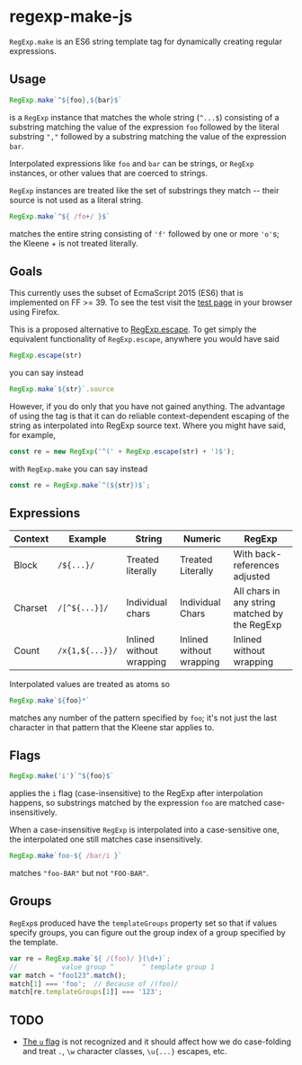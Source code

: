 # regexp-make-js
`RegExp.make` is an ES6 string template tag for dynamically creating regular expressions.

## Usage

```javascript
RegExp.make`^${foo},${bar}$`
```

is a `RegExp` instance that matches the whole string (`^...$`)
consisting of a substring matching the value of the expression `foo`
followed by the literal substring `","` followed by a substring
matching the value of the expression `bar`.

Interpolated expressions like `foo` and `bar` can be strings, or `RegExp`
instances, or other values that are coerced to strings.

`RegExp` instances are treated like the set of substrings they match
-- their source is not used as a literal string.

```javascript
RegExp.make`^${ /fo+/ }$`
```

matches the entire string consisting of `'f'` followed by one or more
`'o'`s; the Kleene + is not treated literally.


## Goals

This currently uses the subset of EcmaScript 2015 (ES6) that is
implemented on FF >= 39. To see the test visit the
[test page](https://rawgit.com/mikesamuel/regexp-make-js/master/test.html)
in your browser using Firefox.

This is a proposed alternative to
[RegExp.escape](https://github.com/benjamingr/RegExp.escape).
To get simply the equivalent functionality of `RegExp.escape`,
anywhere you would have said

```javascript
RegExp.escape(str)
```

you can say instead

```javascript
RegExp.make`${str}`.source
```

However, if you do only that you have not gained anything. The
advantage of using the tag is that it can do reliable
context-dependent escaping of the string as interpolated into RegExp
source text. Where you might have said, for example,

```javascript
const re = new RegExp('^(' + RegExp.escape(str) + ')$');
```

with `RegExp.make` you can say instead

```javascript
const re = RegExp.make`^(${str})$`;
```

## Expressions

| Context | Example | String | Numeric | RegExp |
| ------- | ------- | ------ | ------- | ------ |
| Block   | `/${...}/` | Treated literally | Treated Literally | With back-references adjusted |
| Charset | `/[^${...}]/` | Individual chars | Individual Chars | All chars in any string matched by the RegExp |
| Count   | `/x{1,${...}}/` | Inlined without wrapping | Inlined without wrapping | Inlined without wrapping |

Interpolated values are treated as atoms so

```javascript
RegExp.make`${foo}*`
```

matches any number of the pattern specified by `foo`; it's not just
the last character in that pattern that the Kleene star applies to.


## Flags

```javascript
RegExp.make('i')`^${foo}$`
```

applies the `i` flag (case-insensitive) to the RegExp after interpolation happens,
so substrings matched by the expression `foo` are matched case-insensitively.


When a case-insensitive `RegExp` is interpolated into a case-sensitive one, the
interpolated one still matches case insensitively.

```javascript
RegExp.make`foo-${ /bar/i }`
```

matches `"foo-BAR"` but not `"FOO-BAR"`.



## Groups

`RegExp`s produced have the `templateGroups` property set so that if
values specify groups, you can figure out the group index of a group
specified by the template.

```javascript
var re = RegExp.make`${ /(foo)/ }(\d+)`;
//           value group ^       ^ template group 1
var match = "foo123".match();
match[1] === 'foo';  // Because of /(foo)/
match[re.templateGroups[1]] === '123';
```


## TODO

* [The `u` flag](https://mathiasbynens.be/notes/es6-unicode-regex) is not recognized and it should affect how we do case-folding and treat `.`, `\w` character classes, `\u{...}` escapes, etc.